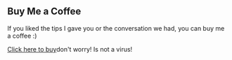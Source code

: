 ## Buy Me a Coffee

If you liked the tips I gave you or the conversation we had, you can buy me a coffee :)

[Click here to buy](https://www.buymeacoffee.com/100hnomeunome)don't worry! Is not a virus! 

